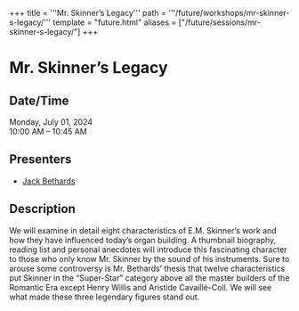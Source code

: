 +++
title = '''Mr. Skinner’s Legacy'''
path = '''/future/workshops/mr-skinner-s-legacy/'''
template = "future.html"
aliases = ["/future/sessions/mr-skinner-s-legacy/"]
+++

<h1>Mr. Skinner’s Legacy</h1>

<h2>Date/Time</h2>
<p>Monday, July 01, 2024<br>
10:00 AM – 10:45 AM</p>
<h2>Presenters</h2>
<ul>
<li><a href="/future/presenters/jack-bethards/">Jack Bethards</a></li>
</ul>
<h2>Description</h2>

We will examine in detail eight characteristics of E.M. Skinner’s work and how they have influenced today’s organ building. A thumbnail biography, reading list and personal anecdotes will introduce this fascinating character to those who only know Mr. Skinner by the sound of his instruments. Sure to arouse some controversy is Mr. Bethards’ thesis that twelve characteristics put Skinner in the “Super-Star” category above all the master builders of the Romantic Era except Henry Willis and Aristide Cavaillé-Coll. We will see what made these three legendary figures stand out.



